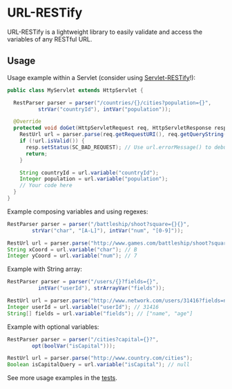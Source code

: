 # URL-RESTify

URL-RESTify is a lightweight library to easily validate and access the variables of any RESTful URL.

## Usage

Usage example within a Servlet (consider using [Servlet-RESTify](../servlet/)!):

```java
public class MyServlet extends HttpServlet {

  RestParser parser = parser("/countries/{}/cities?population={}",
          strVar("countryId"), intVar("population"));

  @Override
  protected void doGet(HttpServletRequest req, HttpServletResponse resp) {
    RestUrl url = parser.parse(req.getRequestURI(), req.getQueryString());
    if (!url.isValid()) {
      resp.setStatus(SC_BAD_REQUEST); // Use url.errorMessage() to debug
      return;
    }

    String countryId = url.variable("countryId");
    Integer population = url.variable("population");
    // Your code here
  }
}
```

Example composing variables and using regexes:

```java
RestParser parser = parser("/battleship/shoot?square={}{}",
        strVar("char", "[A-L]"), intVar("num", "[0-9]"));

RestUrl url = parser.parse("http://www.games.com/battleship/shoot?square=B7");
String xCoord = url.variable("char"); // B
Integer yCoord = url.variable("num"); // 7
```

Example with String array:

```java
RestParser parser = parser("/users/{}?fields={}",
          intVar("userId"), strArrayVar("fields"));

RestUrl url = parser.parse("http://www.network.com/users/31416?fields=name,age");
Integer userId = url.variable("userId"); // 31416
String[] fields = url.variable("fields"); // ["name", "age"]
```

Example with optional variables:

```java
RestParser parser = parser("/cities?capital={}?",
        opt(boolVar("isCapital")));

RestUrl url = parser.parse("http://www.country.com/cities");
Boolean isCapitalQuery = url.variable("isCapital"); // null
```

See more usage examples in the [tests](src/test/java/com/danisola/restify/url/).
